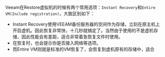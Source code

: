 Veeam在Restore虚拟机的时候有两个常用选项：`Instant Recovery`和`Entire VM(Include registration)`，大致区别如下：

- Instant Recovery使用VEEAM备份服务器的空间作为存储，立刻在原主机上开启虚机。因此恢复非常快，十几秒就搞定了。当然由于使用的不是虚机存储，因此性能会有差距，适合非常着急恢复文件时使用。
- 在恢复时，也会提示你是否接入网络等选项。
- 而Entire VM则就是标准的VM恢复了，会恢复到虚机原有的存储中，适合